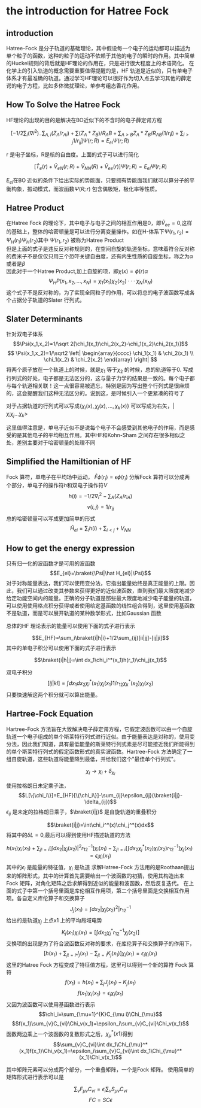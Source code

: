# the introduction for Hatree Fock
## introduction
Hatree-Fock 是分子轨道的基础理论，其中假设每一个电子的运动都可以描述为单个粒子的函数，这种的粒子的运动不依赖于其他的电子的瞬时的作用。其中简单的Huckel规则的背后就是HF理论的作用在，只是进行很大程度上的术语简化。
在化学上的引入轨道的概念需要重要值得提醒的是，HF 轨道是近似的，只有单电子体系才有最准确的轨道。通过学习HF理论可以很好作为切入点去学习其他的薛定谔的电子方程，比如多体微扰理论，单参考组态香花作用。

## How To Solve the Hatree Fock
HF理论的出现的目的是解决在BO近似下的不含时的电子薛定谔方程 

$$[-1/2\sum_i(\nabla i^2)_-\sum_{A,i}(Z_A/r_{Ai})+\sum(Z_A*Z_B)/R_AB+\sum_{A>B}Z_A*Z_B/R_{AB}(1/r_ij)+\sum_{i>j}1/r_{ij}]\Psi(r;R)=E_{el}\Psi(r;R)$$

r 是电子坐标，R是核的自由度。上面的式子可以进行简化 

$$[\hat T_e(r)+\hat V_{eN}(r;R)+\hat V_{NN}(R)+\hat V_{ee}(r)]\Psi(r;R)=E_{el}\Psi(r;R)$$

$E_{el}$在BO 近似的条件下给出实际的势能面，只要拥有势能面我们就可以算分子的平衡构象，振动模式，而波函数$\Psi(R;r)$ 包含偶极矩，极化率等性质。
## Hatree Product
在Hatree Fock 的理论下，其中电子与电子之间的相互作用是0，即$\hat V_{ee}=0$,这样的基础上，整体的哈密顿量是可以进行分离变量操作。如在H-体系下$\Psi(r_1,r_2)=\Psi_H(r_1)\Psi_H(r_2)$其中 $\Psi(r_1,r_2)$ 被称为Hatree Product  
但是上面的式子是违反反对称规则的，在空间自旋的轨道坐标，意味着符合反对称的费米子不是仅仅只用三个恐吓关键自由度，还有内生性质的自旋坐标，称之为$\alpha$或者是$\beta$  
因此对于一个Hatree Product,加上自旋的项，即$\chi(x)=\phi(r)\alpha$
$$\Psi_HP(x_1,x_2,...,x_N)=\chi_1(x_1)\chi_2(x_2)···\chi_N(x_N)$$
这个式子不是反对称的，为了实现全同粒子的作用，可以将总的电子波函数写成各个占据分子轨道的Slater 行列式。
## Slater Determinants
针对双电子体系
$$\Psi(x_1,x_2)=1/\sqrt 2[\chi_1(x_1)\chi_2(x_2)-\chi_1(x_2)\chi_2(x_1)]$$
$$ \Psi(x_1,x_2)=1/\sqrt2
\left|
\begin{array}{cccc} 
    \chi_1(x_1)  &  \chi_2(x_1) \\ 
    \chi_1(x_2)  &  \chi_2(x_2)   
\end{array}
\right| 
$$
将两个原子放在一个轨道上的时候，就是$\chi_1$ 等于$\chi_2$ 的时候，总的轨道等于0. 
写成行列式的好处，电子都是无法区分的，这与量子力学的结果是一致的。每个电子都与每个轨道相关联！这一点很容易被遗忘，特别是因为写出整个行列式是很麻烦的，这会提醒我们这种无法区分的。说到这，是时候引入一个更紧凑的符号了

对于占据轨道的行列式可以写成$\{\chi_i(x),\chi_j(x),...,\chi_k(x) \}$ 可以写成为右矢，$|\chi_i\chi_j...\chi_k>$ 

这里值得注意是，单电子近似不是说每个电子不会感受到其他电子的作用，而是感受的是其他电子的平均相互作用。其中HF和Kohn-Sham 之间存在很多相似之处，差别主要对于哈密顿量的处理不同

## Simplified the Hamiltionian of HF
Fock 算符，单电子在平均场中运动，
$\hat F\phi(r_i)=\epsilon\phi(r_i)$
分解Fock 算符可以分成两个部分，单电子的操作符$h$和双电子操作符$V$
$$h(i)=-1/2\nabla_i^2-\sum_A(Z_A/r_{iA})$$
$$v(i,j)=1/r_{ij}$$
总的哈密顿量可以写成更加简单的形式
$$\hat H_{el}=\sum_ih(i)+\sum_{i<j}+V_{NN}$$

## How to get the energy expression
只有归一化的波函数才是可用的波函数
$$E_{el}=\braket{\Psi|\hat H_{el}|\Psi}$$
对于对称能量表达，我们可以使用变分法，它指出能量始终是真正能量的上限。因此，我们可以通过改变其参数来获得更好的近似波函数，直到我们最大限度地减少给定功能空间内的能量。正确的分子轨道是那些最大限度地减少电子能量的轨道，可以使用使用格点积分获得或者使用给定基函数的线性组合得到，这里使用基函数不是轨道，而是可以展开轨道的某种数学形式，比如Gaussian 函数

总体的HF 理论表示的能量可以使用下面的式子进行表示

$$E_{HF}=\sum_i\braket{i|h|i}+1/2\sum_{ij}[ii|jj]-[ij|ji]$$
其中的单电子积分可以使用下面的式子进行表示

$$\braket{i|h|j}=\int dx_1\chi_i^*(x_1)h(r_1)\chi_j(x_1)$$

双电子积分
$$[ij|kl]=\int dx_1dx_2\chi_i^*(x_1)\chi_j(x_1) 1/r_{12}\chi_k^*(x_2)\chi_l(x_2)$$
只要快速解这两个积分就可以算出能量。

## Hartree-Fock Equation

Hartree-Fock 方法旨在大致解决电子薛定谔方程，它假定波函数可以由一个自旋轨道一个电子组成的单个斯莱特行列式进行近似。由于能量表达是对称的，使用变分法，因此我们知道，具有最低能量的斯莱特行列式素是尽可能接近我们所能得到的单个斯莱特行列式的假定函数形式的真实波函数。Hartree-Fock 方法确定了一组自旋轨道，这些轨道将能量降到最低，并给我们这个"最佳单个行列式"。

$$\chi_i\rightarrow\chi_i+\delta_{\chi_i}$$

使用拉格朗日未定乘子法，
$$L[\{\chi_i\}]=E_{HF}[\{\chi_i\}]-\sum_{ij}\epsilon_{ij}(\braket{i|j}-\delta_{ij})$$
$\epsilon_{ij}$ 是未定的拉格朗日乘子，$\braket{i|j}$ 是自旋轨道的重叠积分

$$\braket{i|j}=\int\chi_i^*(x)\chi_j^*(x)dx$$
将其中的$\delta L=0$,最后可以得到使用HF描述轨道的方法

$$
h(x_1)\chi_i(x_1)+\sum_{j!=i}[\int dx_2|\chi_j(x_2)|^2r_{12}^{-1}]\chi_i(x_1)-\sum_{j!=i}[\int dx_2\chi_j^*(x_2)\chi_i(x_2)r_{12}^{-1}]\chi_j(x_1)=\epsilon_i\chi_i(x_1)
$$
其中的$\epsilon_i$ 是能量的特征值，$\chi_i$ 是轨道
求解Hatree-Fock 方法用的是Roothaan提出来的矩阵形式，其中的计算首先需要给出一个波函数的初猜，使用其构造出来Fock 矩阵，对角化矩阵之后求解得到近似的能量和波函数，然后反复迭代。
在上面的式子中第一个括号里面是库伦相互作用项，第二个括号里面是交换相互作用项。各自定义库伦算子和交换算子
$$J_j(x_1)=\int dx_2|\chi_j(x_2)^2|r_{12}^{-1}$$
给出的是轨道$\chi_j$ 上点x1 上的平均局域电势
$$K_j(x_1)\chi_i(x_1)=[\int dx_2 \chi_j^*r_{12}^{-1}\chi_i(x_2)]$$
交换项的出现是为了符合波函数反对称的要求，在库伦算子和交换算子的作用下，
$$[h(x_1)+\sum_{j!=i}J_j(x_1)-\sum_{j!=i}K_j(x_1)]\chi_i(x_1)=\epsilon_i\chi_i(x_1)$$
这里的Hatree Fock 方程变成了特征值方程，这里可以得到一个新的算符
Fock 算符
$$f(x_1)=h(x_1)+\sum_{j}J_j(x_1)-K_j(x_1)$$
$$f(x_1)\chi_i(x_1)=\epsilon_i\chi_i(x_1)$$
又因为波函数可以使用基函数进行表示
$$\chi_i=\sum_{\mu=1}^{K}C_{\mu i}\Chi_{\mu}$$
$$f(x_1)\sum_{v}C_{vi}\Chi_v(x_1)=\epsilon_i\sum_{v}C_{vi}\Chi_v(x_1)$$
函数两边乘上一个波函数的复数形式之后，$\chi_{\mu}^*(x1)$得到
$$\sum_{v}C_{vi}\int dx_1\Chi_{\mu}^*(x_1)f(x_1)\Chi_v(x_1)=\epsilon_i\sum_{v}C_{vi}\int dx_1\Chi_{\mu}^*(x_1)\Chi_v(x_1)$$

其中矩阵元素可以分成两个部分，一个重叠矩阵，一个是Fock 矩阵。
使用简单的矩阵形式进行表示可以是

$$\sum_{v}F_{\mu v}C_{vi}=\epsilon_i\sum_{v}S_{\mu v}C_{vi}$$
$$FC=SC\epsilon$$